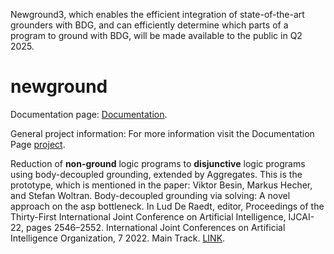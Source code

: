 Newground3, which enables the efficient integration of state-of-the-art grounders with BDG, and can efficiently determine which parts of a program to ground with BDG,
will be made available to the public in Q2 2025.

# newground

Documentation page: [Documentation](https://www.dbai.tuwien.ac.at/proj/hypar/newground/index.html).

General project information: For more information visit the Documentation Page [project](https://www.dbai.tuwien.ac.at/proj/hypar/#systems).

Reduction of **non-ground** logic programs to **disjunctive** logic programs using body-decoupled grounding, extended by Aggregates. This is the prototype, which is mentioned in the paper: Viktor Besin, Markus Hecher, and Stefan Woltran. Body-decoupled grounding via solving: A novel approach on the asp bottleneck. In Lud De Raedt, editor, Proceedings of the Thirty-First International Joint Conference on Artificial Intelligence, IJCAI-22, pages 2546–2552. International Joint Conferences on Artificial Intelligence Organization, 7 2022. Main Track. [LINK](https://www.ijcai.org/proceedings/2022/353).


